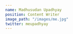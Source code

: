 ```yaml
---
name: Madhusudan Upadhyay
position: Content Writer
image_path: "/images/me.jpg"
twitter: meupadhyay
---
```

